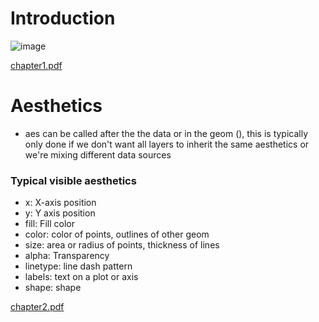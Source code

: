 # Introduction
![image](https://github.com/theadewole/My_R_Note/assets/108795960/de89170b-36b2-4e05-b3f5-2153fa773b52) <br>

[chapter1.pdf](https://github.com/theadewole/My_R_Note/files/14448321/chapter1.pdf)

# Aesthetics
- aes can be called after the the data or in the geom (), this is typically only done if we don't want all layers to inherit the same aesthetics or we're mixing different data sources
###  Typical visible aesthetics
- x: X-axis position
- y: Y axis position
- fill: Fill color
- color: color of points, outlines of other geom
- size: area or radius of points, thickness of lines
- alpha: Transparency
- linetype: line dash pattern
- labels: text on a plot or axis
- shape: shape

[chapter2.pdf](https://github.com/theadewole/My_R_Note/files/14449522/chapter2.pdf)
